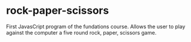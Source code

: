 # rock-paper-scissors 
First JavasCript program of the fundations course. Allows the user to play against the computer a five round rock, paper, scissors game.
